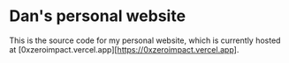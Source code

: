 # Dan's personal website

This is the source code for my personal website, which is currently hosted at [0xzeroimpact.vercel.app][https://0xzeroimpact.vercel.app].
